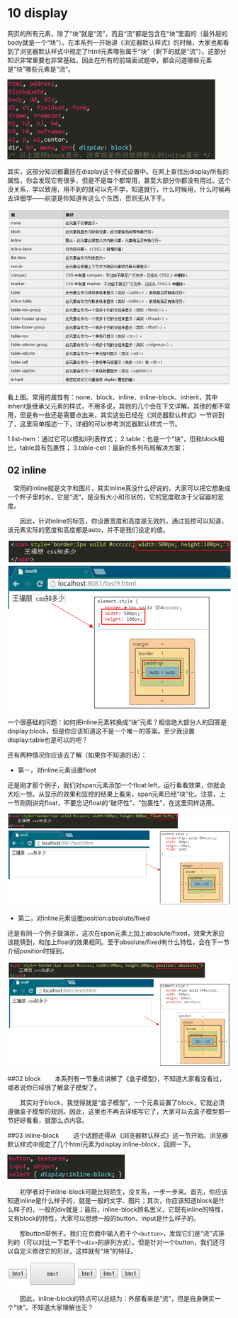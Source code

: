 # 10 display 

网页的所有元素，除了“块”就是“流”，而且“流”都是包含在“块”里面的（最外层的body就是一个“块”）。在本系列一开始讲《浏览器默认样式》的时候，大家也都看到了浏览器默认样式中规定了html元素哪些属于“块”（剩下的就是“流”）。这部分知识非常重要也非常基础，因此在所有的前端面试题中，都会问道哪些元素是“块”哪些元素是“流”。

![pic](../img/10_1.png)

其实，这部分知识都囊括在display这个样式设置中。在网上查找出display所有的属性，你会发现它有很多，但是不是每个都常用，甚至大部分你都没有用过。这个没关系，学以致用，用不到的就可以先不学，知道就行，什么时候用，什么时候再去详细学——前提是你知道有这么个东西，否则无从下手。

![pic](../img/10_2.png)

看上图。常用的属性有：none、block、inline、inline-block、inherit，其中inherit是继承父元素的样式，不用多说，其他的几个会在下文详解。其他的都不常用，但是有一些还是需要点出来，其实这些已经在《浏览器默认样式》一节讲到了，这里简单描述一下，详细的可以参考浏览器默认样式一节。

1.list-item：通过它可以模拟li列表样式；
2.table：也是一个“块”，但和block相比，table具有包裹性；
3.table-cell：最新的多列布局解决方案；

## 02 inline
　常用的inline就是文字和图片，其实inline真没什么好说的，大家可以把它想象成一个杯子里的水，它是“流”，是没有大小和形状的，它的宽度取决于父容器的宽度。

　　因此，针对inline的标签，你设置宽度和高度是无效的，通过监控可以知道，该元素实际的宽度和高度都是auto，并不是我们设定的值。

![pic](../img/10_3.png)

一个很基础的问题：如何把inline元素转换成“块”元素？相信绝大部分人的回答是display:block，但是你应该知道这不是一个唯一的答案。至少我设置display:table也是可以的吧？

还有两种情况你应该去了解（如果你不知道的话）：

+ 第一，对inline元素设置float

还是刚才那个例子，我们对span元素添加一个float:left，运行看看效果，你就会大吃一惊。从显示的效果和监控的结果上看来，span元素已经“块”化。注意，上一节刚刚讲完float，不要忘记float的“破坏性”、“包裹性”，在这里同样适用。

![pic](../img/10_4.png)

+ 第二，对inline元素设置position:absolute/fixed

还是有同一个例子做演示，这次在span元素上加上absolute/fixed，效果大家应该能猜到，和加上float的效果相同。至于absolute/fixed有什么特性，会在下一节介绍position时提到。

![pic](../img/10_5.png)

##02 block
　　本系列有一节重点讲解了《盒子模型》，不知道大家看没看过，或者说你已经很了解盒子模型了。

　　其实对于block，我觉得就是“盒子模型”。一个元素设置了block，它就必须遵循盒子模型的规则。因此，这里也不再去详细写它了，大家可以去盒子模型那一节好好看看，就那么点内容。

##03 inline-block
　　这个话题还得从《浏览器默认样式》这一节开始。浏览器默认样式中规定了几个html元素为display:inline-block，回顾一下。

![pic](../img/10_6.png)　　

　　初学者对于inline-block可能比较陌生，没关系，一步一步来。首先，你应该知道inline是什么样子的，就是一般的文字、图片；其次，你应该知道block是什么样子的，一般的div就是；最后，inline-block顾名思义，它既有inline的特性，又有block的特性，大家可以想想一般的button、input是什么样子的。

　　那button举例子。我们在页面中输入若干个`<button>`，发现它们是“流”式排列的（可以对比一下若干个`<div>`的排列方式）。但是针对一个button，我们还可以自定义修改它的形状，这样就有“块”的特征。

![pic](../img/10_7.png)      

　　因此，inline-block的特点可以总结为：外部看来是“流”，但是自身确实一个“块”。不知道大家理解也无？
